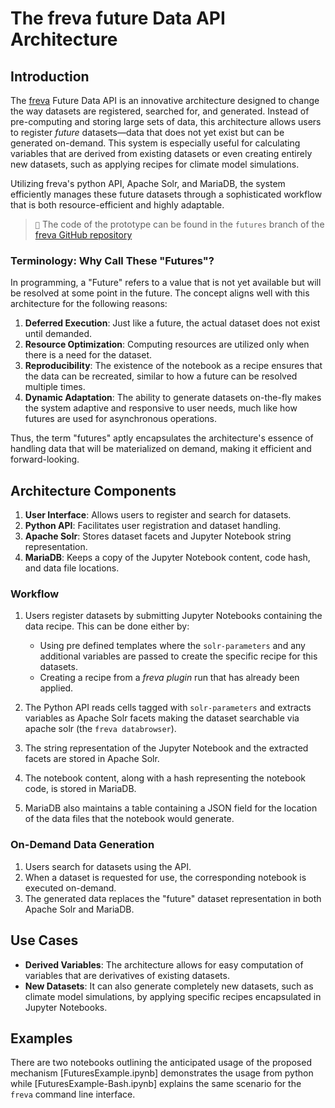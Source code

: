 # The freva future Data API Architecture

## Introduction

The [freva](https://freva-clint.github.io/freva/) Future Data API is an
innovative architecture designed to change the way datasets are registered,
searched for, and generated.
Instead of pre-computing and storing large sets of data, this architecture
allows users to register *future* datasets—data that does not yet exist but
can be generated on-demand. This system is especially useful for calculating
variables that are derived from existing datasets or even creating entirely
new datasets, such as applying recipes for climate model simulations.

Utilizing freva's python API, Apache Solr, and MariaDB, the system efficiently
manages these future datasets through a sophisticated workflow that is both
resource-efficient and highly adaptable.

> ``📝`` The code of the prototype can be found in the `futures` branch of
         the [freva GitHub repository](https://github.com/FREVA-CLINT/freva/tree/futures)

### Terminology: Why Call These "Futures"?

In programming, a "Future" refers to a value that is not yet available but
will be resolved at some point in the future. The concept aligns well with
this architecture for the following reasons:

1. **Deferred Execution**: Just like a future, the actual dataset does not
    exist until demanded.
2. **Resource Optimization**: Computing resources are utilized only when
    there is a need for the dataset.
3. **Reproducibility**: The existence of the notebook as a recipe ensures
    that the data can be recreated, similar to how a future can be resolved
    multiple times.
4. **Dynamic Adaptation**: The ability to generate datasets on-the-fly makes
    the system adaptive and responsive to user needs, much like how futures
    are used for asynchronous operations.

Thus, the term "futures" aptly encapsulates the architecture's essence of
handling data that will be materialized on demand, making it efficient and
forward-looking.


## Architecture Components

1. **User Interface**: Allows users to register and search for datasets.
2. **Python API**: Facilitates user registration and dataset handling.
3. **Apache Solr**: Stores dataset facets and Jupyter Notebook string
    representation.
4. **MariaDB**: Keeps a copy of the Jupyter Notebook content, code hash, and
    data file locations.

### Workflow

1. Users register datasets by submitting Jupyter Notebooks containing the
    data recipe. This can be done either by:

    * Using pre defined templates where the `solr-parameters` and any
      additional variables are passed to create the specific recipe for
      this datasets.
    * Creating a recipe from a *freva plugin* run that has already been
      applied.

2. The Python API reads cells tagged with `solr-parameters` and extracts
    variables as Apache Solr facets making the dataset searchable via apache
    solr (the `freva databrowser`).
3. The string representation of the Jupyter Notebook and the extracted facets
    are stored in Apache Solr.
4. The notebook content, along with a hash representing the notebook code,
    is stored in MariaDB.
5. MariaDB also maintains a table containing a JSON field for the location of
    the data files that the notebook would generate.

### On-Demand Data Generation

1. Users search for datasets using the API.
2. When a dataset is requested for use, the corresponding notebook is
    executed on-demand.
3. The generated data replaces the "future" dataset representation in
    both Apache Solr and MariaDB.

## Use Cases

- **Derived Variables**: The architecture allows for easy computation of
    variables that are derivatives of existing datasets.
- **New Datasets**: It can also generate completely new datasets, such as
    climate model simulations, by applying specific recipes encapsulated
    in Jupyter Notebooks.


## Examples
There are two notebooks outlining the anticipated usage of the proposed
mechanism [FuturesExample.ipynb] demonstrates the usage from python while
[FuturesExample-Bash.ipynb] explains the same scenario for the `freva`
command line interface.

